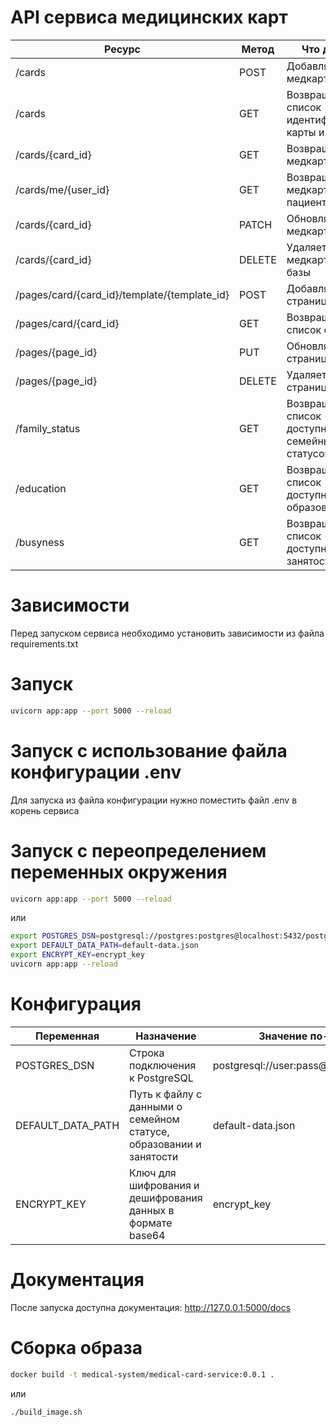 # API сервиса медицинских карт

| Ресурс                                       | Метод  | Что делает                                         | Доступ              |
|----------------------------------------------|--------|----------------------------------------------------|---------------------|
| /cards                                       | POST   | Добавляет медкарту в базу                          | Администратор       |
| /cards                                       | GET    | Возвращает список идентификаторов карты и пациента | Администратор, Врач |
| /cards/{card_id}                             | GET    | Возвращает медкарту                                | Администратор, Врач |
| /cards/me/{user_id}                          | GET    | Возвращает медкарту для пациента                   | Пациент             |
| /cards/{card_id}                             | PATCH  | Обновляет медкарту                                 | Администратор       |
| /cards/{card_id}                             | DELETE | Удаляет медкарту из базы                           | Администратор       |
| /pages/card/{card_id}/template/{template_id} | POST   | Добавляет страницу в базу                          | Врач                |
| /pages/card/{card_id}                        | GET    | Возвращает список страниц                          | Пациент, Врач       |
| /pages/{page_id}                             | PUT    | Обновляет страницу                                 | Врач                |
| /pages/{page_id}                             | DELETE | Удаляет страницу из базы                           | Врач                |
| /family_status                               | GET    | Возвращает список доступных семейных статусов      | Администратор       |
| /education                                   | GET    | Возвращает список доступных типов образования      | Администратор       |
| /busyness                                    | GET    | Возвращает список доступных типов занятости        | Администратор       |


# Зависимости

Перед запуском сервиса необходимо установить зависимости из файла requirements.txt

# Запуск

```bash
uvicorn app:app --port 5000 --reload
```

# Запуск с использование файла конфигурации .env

Для запуска из файла конфигурации нужно поместить файл .env в корень сервиса

# Запуск с переопределением переменных окружения

```bash
uvicorn app:app --port 5000 --reload
```

или

```bash
export POSTGRES_DSN=postgresql://postgres:postgres@localhost:5432/postgres 
export DEFAULT_DATA_PATH=default-data.json 
export ENCRYPT_KEY=encrypt_key
uvicorn app:app --reload
```

# Конфигурация
| Переменная        | Назначение                                                         | Значение по-умолчанию                        |
|-------------------|--------------------------------------------------------------------|----------------------------------------------|
| POSTGRES_DSN      | Строка подключения к PostgreSQL                                    | postgresql://user:pass@localhost:5432/foobar |
| DEFAULT_DATA_PATH | Путь к файлу с данными о семейном статусе, образовании и занятости | default-data.json                            |
| ENCRYPT_KEY       | Ключ для шифрования и дешифрования данных в формате base64         | encrypt_key                                  |

# Документация

После запуска доступна документация: http://127.0.0.1:5000/docs

# Сборка образа
```bash
docker build -t medical-system/medical-card-service:0.0.1 .
```

или

```bash
./build_image.sh
```